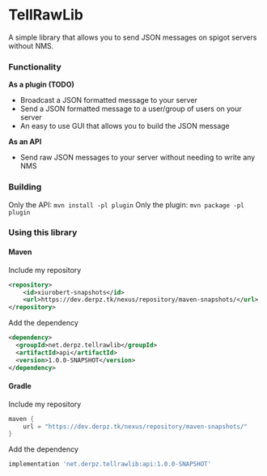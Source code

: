 # TellRawLib
A simple library that allows you to send JSON messages on spigot
servers without NMS.

### Functionality
**As a plugin (TODO)**
- Broadcast a JSON formatted message to your server
- Send a JSON formatted message to a user/group of users on your server
- An easy to use GUI that allows you to build the JSON message

**As an API**
- Send raw JSON messages to your server without needing to 
write any NMS

### Building
Only the API:
`mvn install -pl plugin`
Only the plugin:
`mvn package -pl plugin`

### Using this library

#### Maven
Include my repository
```xml
<repository>
    <id>xiurobert-snapshots</id>
    <url>https://dev.derpz.tk/nexus/repository/maven-snapshots/</url>
</repository>
```
Add the dependency
```xml
<dependency>
  <groupId>net.derpz.tellrawlib</groupId>
  <artifactId>api</artifactId>
  <version>1.0.0-SNAPSHOT</version>
</dependency>
```

#### Gradle
Include my repository
```groovy
maven {
    url = "https://dev.derpz.tk/nexus/repository/maven-snapshots/"
}
```

Add the dependency
```groovy
implementation 'net.derpz.tellrawlib:api:1.0.0-SNAPSHOT'
```
